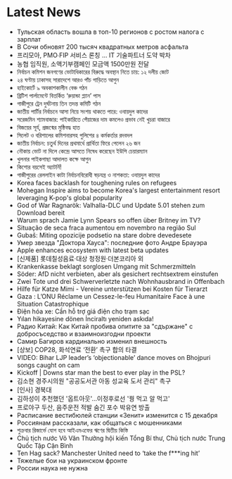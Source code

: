 # Latest News
-  Тульская область вошла в топ-10 регионов с ростом налога с зарплат
-  В Сочи обновят 200 тысяч квадратных метров асфальта
-  프리모아, PMO∙FIP 서비스 론칭 … IT 기술파트너 도약 박차
-  농협 임직원, 소액기부캠페인 모금액 1500만원 전달
-  নির্বাচন কমিশন জনগণের ভোটাধিকারের বিরুদ্ধে অবস্থান নিতে চায়: ১২ দলীয় জোট
-  ২৪ ঘণ্টায় ঢাকাসহ সারাদেশে আরও পাঁচ গাড়িতে আগুন
-  হাইকোর্টে ৯ অবকাশকালীন বেঞ্চ গঠন
-  ব্রিটিশ পার্লামেন্টে বিতর্কিত ‘রুয়ান্ডা প্ল্যান’ পাস
-  গাজীপুরে ট্রেন দুর্ঘটনায় তিন তদন্ত কমিটি গঠন
-  জাতীয় পার্টির নির্বাচনে আসা নিয়ে সংশয় থাকতে পারে: ওবায়দুল কাদের
-  সরেজমিন শ্যামবাজার: পাইকারিতে পেঁয়াজের দাম কমলেও প্রভাব নেই খুচরা বাজারে
-  বিজয়ের সূর্য, প্রজন্মের মুষ্ঠিবদ্ধ হাত
-  সিলেট ও বরিশালের কমিশনারসহ পুলিশের ৪ কর্মকর্তার রদবদল
-  জাতীয় নির্বাচন: চতুর্থ দিনের প্রথমার্ধে প্রার্থিতা ফিরে পেলেন ২৬ জন
-  নৌকায় ভোট না দিলে কেন্দ্রে আসতে নিষেধ করেছেন ইউপি চেয়ারম্যান
-  খুলনার পাইকগাছা আদালত কক্ষে আগুন
-  কিশোর বয়সেই অ্যাটর্নি!
-  গাজীপুরের রেললাইন কাটা নির্বাচনবিরোধী ষড়যন্ত্র ও নাশকতা: ওবায়দুল কাদের
-  Korea faces backlash for toughening rules on refugees
-  Mohegan Inspire aims to become Korea's largest entertainment resort leveraging K-pop's global popularity
-  God of War Ragnarök: Valhalla-DLC und Update 5.01 stehen zum Download bereit
-  Warum sprach Jamie Lynn Spears so offen über Britney im TV?
-  Situação de seca fraca aumentou em novembro na região Sul
-  Gubaš: Miting opozicije podsetio na stare dobre devedesete
-  Умер звезда "Доктора Хауса": последние фото Андре Брауэра
-  Apple enhances ecosystem with latest beta updates
-  [신제품] 롯데칠성음료·대상 청정원·더본코리아 외
-  Krankenkasse beklagt sorglosen Umgang mit Schmerzmitteln
-  Söder: AfD nicht verbieten, aber als gesichert rechtsextrem einstufen
-  Zwei Tote und drei Schwerverletzte nach Wohnhausbrand in Offenbach
-  Hilfe für Katze Mimi - Vereine unterstützen bei Kosten für Tierarzt
-  Gaza : L’ONU Réclame un Cessez-le-feu Humanitaire Face à une Situation Catastrophique
-  Điện hóa xe: Cần hỗ trợ giá điện cho trạm sạc
-  Yılan hikayesine dönen İnciraltı yeniden askıda!
-  Радио Китай: Как Китай пробива опитите за "сдържане" с добросъседство и взаимноизгодни проекти
-  Самир Багиров кардинально изменил внешность
-  [상보] COP28, 화석연료 ‘전환’ 촉구 합의 타결
-  VIDEO: Bihar LJP leader’s ‘objectionable’ dance moves on Bhojpuri songs caught on cam
-  Kickoff | Downs star man the best to ever play in the PSL?
-  김소현 경주시의원 "공공도서관 아동 성교육 도서 관리" 촉구
-  [인사] 경북대
-  김하성이 추천했던 '옵트아웃'…이정후로선 '꿩 먹고 알 먹고'
-  프로야구 두산, 음주운전 적발 숨긴 포수 박유연 방출
-  Расписание вестибюлей станции «Зенит» изменится с 15 декабря
-  Россиянам рассказали, как общаться с мошенниками
-  শুক্রবার রিজার্ভে যোগ হবে আইএমএফের ঋণের দ্বিতীয় কিস্তি
-  Chủ tịch nước Võ Văn Thưởng hội kiến Tổng Bí thư, Chủ tịch nước Trung Quốc Tập Cận Bình
-  Ten Hag sack? Manchester United need to ‘take the f***ing hit’
-  Тяжелые бои на украинском фронте
-  России наука не нужна
